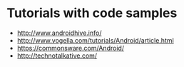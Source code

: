 Tutorials with code samples 
====

* http://www.androidhive.info/
* http://www.vogella.com/tutorials/Android/article.html
* https://commonsware.com/Android/
* http://technotalkative.com/

